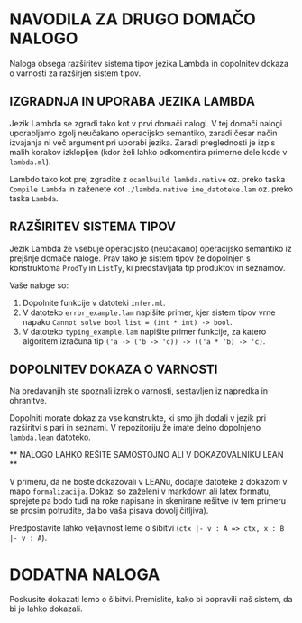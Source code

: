 # NAVODILA ZA DRUGO DOMAČO NALOGO

Naloga obsega razširitev sistema tipov jezika Lambda in dopolnitev dokaza o varnosti za razširjen sistem tipov.

## IZGRADNJA IN UPORABA JEZIKA LAMBDA

Jezik Lambda se zgradi tako kot v prvi domači nalogi. V tej domači nalogi uporabljamo zgolj neučakano operacijsko semantiko, zaradi česar način izvajanja ni več argument pri uporabi jezika. Zaradi preglednosti je izpis malih korakov izklopljen (kdor želi lahko odkomentira primerne dele kode v `lambda.ml`).

Lambdo tako kot prej zgradite z `ocamlbuild lambda.native` oz. preko taska `Compile Lambda` in zaženete kot `./lambda.native ime_datoteke.lam` oz. preko taska `Lambda`.

## RAZŠIRITEV SISTEMA TIPOV

Jezik Lambda že vsebuje operacijsko (neučakano) operacijsko semantiko iz prejšnje domače naloge. Prav tako je sistem tipov že dopolnjen s konstruktoma `ProdTy` in `ListTy`, ki predstavljata tip produktov in seznamov.

Vaše naloge so:

1. Dopolnite funkcije v datoteki `infer.ml`.
2. V datoteko `error_example.lam` napišite primer, kjer sistem tipov vrne napako `Cannot solve bool list = (int * int) -> bool`.
3. V datoteko `typing_example.lam` napišite primer funkcije, za katero algoritem izračuna tip `('a -> ('b -> 'c)) -> (('a * 'b) -> 'c)`.

## DOPOLNITEV DOKAZA O VARNOSTI

Na predavanjih ste spoznali izrek o varnosti, sestavljen iz napredka in ohranitve.

Dopolniti morate dokaz za vse konstrukte, ki smo jih dodali v jezik pri razširitvi s pari in seznami. V repozitoriju že imate delno dopolnjeno `lambda.lean` datoteko.

** NALOGO LAHKO REŠITE SAMOSTOJNO ALI V DOKAZOVALNIKU LEAN **

V primeru, da ne boste dokazovali v LEANu, dodajte datoteke z dokazom v mapo `formalizacija`. Dokazi so zaželeni v markdown ali latex formatu, sprejete pa bodo tudi na roke napisane in skenirane rešitve (v tem primeru se prosim potrudite, da bo vaša pisava dovolj čitljiva).

Predpostavite lahko veljavnost leme o šibitvi (`ctx |- v : A => ctx, x : B |- v : A`).

# DODATNA NALOGA
Poskusite dokazati lemo o šibitvi. Premislite, kako bi popravili naš sistem, da bi jo lahko dokazali.
